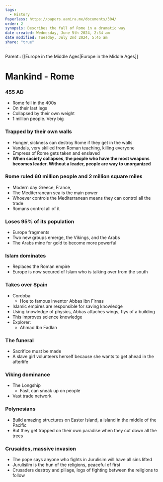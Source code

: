 ```yaml
---
tags:
  - History
Paperless: https://papers.aamira.me/documents/304/
order: 2
synopsis: Describes the fall of Rome in a dramatic way
date created: Wednesday, June 5th 2024, 2:34 am
date modified: Tuesday, July 2nd 2024, 5:45 am
share: "true"
---
```

Parent:: [[Europe in the Middle Ages|Europe in the Middle Ages]]

# Mankind - Rome

### 455 AD

- Rome fell in the 400s
- On their last legs
- Collapsed by their own weight
- 1 million people. Very big

### Trapped by their own walls

- Hunger, sickness can destroy Rome if they get in the walls
- Vandals, very skilled from Roman teaching, killing everyone
- Empress of Rome gets taken and enslaved
- **When society collapses, the people who have the most weapons becomes leader. Without a leader, people are way to unorganized**

### Rome ruled 60 million people and 2 million square miles

- Modern day Greece, France,
- The Mediterranean sea is the main power
- Whoever controls the Mediterranean means they can control all the trade
- Romans control all of it

### Loses 95% of its population

- Europe fragments
- Two new groups emerge, the Vikings, and the Arabs
- The Arabs mine for gold to become more powerful

### Islam dominates

- Replaces the Roman empire
- Europe is now secured of Islam who is talking over from the south

### Takes over Spain

- Cordoba
  - Hoe to famous inventor Abbas Ibn Firnas
- Islamic empires are responsible for saving knowledge
- Using knowledge of physics, Abbas attaches wings, flys of a building
- This improves science knowledge
- Explorer:
  - Ahmad Ibn Fadlan

### The funeral

- Sacrifice must be made
- A slave girl volunteers herself because she wants to get ahead in the afterlife

### Viking dominance

- The Longship
  - Fast, can sneak up on people
- Vast trade network

### Polynesians

- Build amazing structures on Easter Island, a island in the middle of the Pacific
- But they get trapped on their own paradise when they cut down all the trees

### Crusaides, massive invasion

- The pope says anyone who fights in Jurulisim will have all sins lifted
- Jurulisilm is the hun of the religions, peaceful of first
- Crusaders destroy and pillage, logs of fighting between the religions to follow